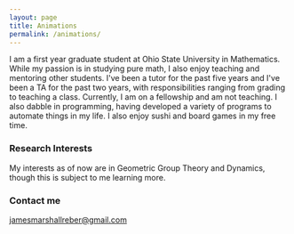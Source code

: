 ```yaml
---
layout: page
title: Animations
permalink: /animations/
---
```


I am a first year graduate student at Ohio State University in Mathematics. While my passion is in studying pure math, I also enjoy teaching and mentoring other students. I've been a tutor for the past five years and I've been a TA for the past two years, with responsibilities ranging from grading to teaching a class. Currently, I am on a fellowship and am not teaching. I also dabble in programming, having developed a variety of programs to automate things in my life. I also enjoy sushi and board games in my free time.

### Research Interests

My interests as of now are in Geometric Group Theory and Dynamics, though this is subject to me learning more.

### Contact me

[jamesmarshallreber@gmail.com](mailto:jamesmarshallreber@gmail.com)
